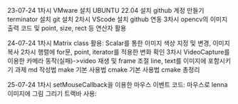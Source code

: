 23-07-24
    1차시
        VMware 설치
        UBUNTU 22.04 설치
        github 계정 만들기
        terminator 설치
        git 설치
    2차시
        VScode 설치
        github 연동
    3차시
        opencv의 이미지 출력 코드 및 point, size, rect 등 연산자 활용

24-07-24
    1차시
        Matrix class 활용: Scalar를 통한 이미지 색상 지정 및 변경, 이미지 복사
    2차시
        행렬에 for문, point, iterator를 적용한 변화 확인
    3차시
        VideoCapture를 이용한 카메라 동작(실패)->video 재생 및 frame 조절
        line, text를 이미지에 포함시키기
    과제
        md 작성법
        make 기본 사용법
        cmake 기본 사용법
        cmake 총정리

25-07-24
    1차시
        setMouseCallback을 이용한 마우스 이벤트 코드: 마우스로 lenna 이미지에 그림 그리기
        트랙바 사용: 

